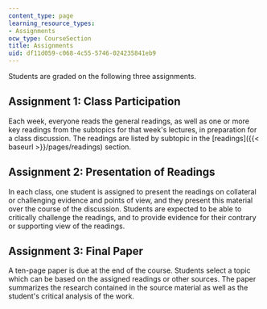 ```yaml
---
content_type: page
learning_resource_types:
- Assignments
ocw_type: CourseSection
title: Assignments
uid: df11d059-c068-4c55-5746-024235841eb9
---
```


Students are graded on the following three assignments.

Assignment 1: Class Participation
---------------------------------

Each week, everyone reads the general readings, as well as one or more key readings from the subtopics for that week's lectures, in preparation for a class discussion. The readings are listed by subtopic in the [readings]({{< baseurl >}}/pages/readings) section.

Assignment 2: Presentation of Readings
--------------------------------------

In each class, one student is assigned to present the readings on collateral or challenging evidence and points of view, and they present this material over the course of the discussion. Students are expected to be able to critically challenge the readings, and to provide evidence for their contrary or supporting view of the readings.

Assignment 3: Final Paper
-------------------------

A ten-page paper is due at the end of the course. Students select a topic which can be based on the assigned readings or other sources. The paper summarizes the research contained in the source material as well as the student's critical analysis of the work.